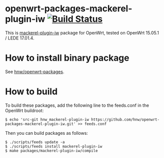 # openwrt-packages-mackerel-plugin-iw [![Build Status](https://secure.travis-ci.org/hnw/openwrt-packages-mackerel-plugin-iw.svg?branch=master)](https://travis-ci.org/hnw/openwrt-packages-mackerel-plugin-iw)

This is [mackerel-plugin-iw](https://github.com/hnw/mackerel-plugin-iw/) package for OpenWrt, tested on OpenWrt 15.05.1 / LEDE 17.01.4.

# How to install binary package

See [hnw/openwrt-packages](https://github.com/hnw/openwrt-packages).

# How to build

To build these packages, add the following line to the feeds.conf in the OpenWrt buildroot:

```
$ echo 'src-git hnw_mackerel-plugin-iw https://github.com/hnw/openwrt-packages-mackerel-plugin-iw.git' >> feeds.conf
```

Then you can build packages as follows:

```
$ ./scripts/feeds update -a
$ ./scripts/feeds install mackerel-plugin-iw
$ make packages/mackerel-plugin-iw/compile
```
